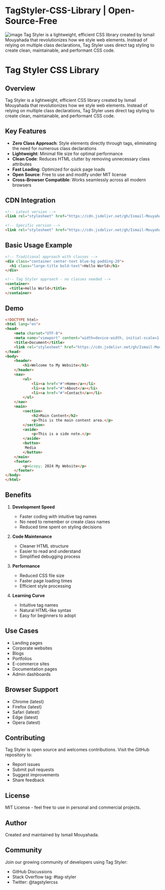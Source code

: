 # TagStyler-CSS-Library | Open-Source-Free

![image](https://github.com/user-attachments/assets/300c1f89-6f04-433a-8fd1-ab87e4080082)
Tag Styler is a lightweight, efficient CSS library created by Ismail Mouyahada that revolutionizes how we style web elements. Instead of relying on multiple class declarations, Tag Styler uses direct tag styling to create clean, maintainable, and performant CSS code.

# Tag Styler CSS Library

## Overview
Tag Styler is a lightweight, efficient CSS library created by Ismail Mouyahada that revolutionizes how we style web elements. Instead of relying on multiple class declarations, Tag Styler uses direct tag styling to create clean, maintainable, and performant CSS code.

## Key Features
- **Zero Class Approach**: Style elements directly through tags, eliminating the need for numerous class declarations
- **Lightweight**: Minimal file size for optimal performance
- **Clean Code**: Reduces HTML clutter by removing unnecessary class attributes
- **Fast Loading**: Optimized for quick page loads
- **Open Source**: Free to use and modify under MIT license
- **Cross-Browser Compatible**: Works seamlessly across all modern browsers

## CDN Integration
```html
<!-- Latest version -->
<link rel="stylesheet" href="https://cdn.jsdelivr.net/gh/Ismail-Mouyahada/TagStyler-CSS-Library@main/TagStyler.css">
 
<!-- Specific version -->
<link rel="stylesheet" href="https://cdn.jsdelivr.net/gh/Ismail-Mouyahada/TagStyler-CSS-Library@main/TagStyler.min.css">

```

## Basic Usage Example
```html
<!-- Traditional approach with classes -->
<div class="container center-text blue-bg padding-20">
  <h1 class="large-title bold-text">Hello World</h1>
</div>

<!-- Tag Styler approach - no classes needed -->
<container>
  <title>Hello World</title>
</container>
```

## Demo

```html
<!DOCTYPE html>
<html lang="en">
<head>
    <meta charset="UTF-8">
    <meta name="viewport" content="width=device-width, initial-scale=1.0">
    <title>Document</title>
    <link rel="stylesheet" href="https://cdn.jsdelivr.net/gh/Ismail-Mouyahada/TagStyler-CSS-Library@main/TagStyler.css">
</head>
<body>
    <header>
        <h1>Welcome to My Website</h1>
    </header>
    <nav>
        <ul>
            <li><a href="#">Home</a></li>
            <li><a href="#">About</a></li>
            <li><a href="#">Contact</a></li>
        </ul>
    </nav>
    <main>
        <section>
            <h2>Main Content</h2>
            <p>This is the main content area.</p>
        </section>
        <aside>
            <p>This is a side note.</p>
        </aside>
        <button>
         Media
        </button>
    </main>
    <footer>
        <p>&copy; 2024 My Website</p>
    </footer>
</body>
</html>
```

## Benefits

1. **Development Speed**
   - Faster coding with intuitive tag names
   - No need to remember or create class names
   - Reduced time spent on styling decisions

2. **Code Maintenance**
   - Cleaner HTML structure
   - Easier to read and understand
   - Simplified debugging process

3. **Performance**
   - Reduced CSS file size
   - Faster page loading times
   - Efficient style processing

4. **Learning Curve**
   - Intuitive tag names
   - Natural HTML-like syntax
   - Easy for beginners to adopt

## Use Cases
- Landing pages
- Corporate websites
- Blogs
- Portfolios
- E-commerce sites
- Documentation pages
- Admin dashboards

## Browser Support
- Chrome (latest)
- Firefox (latest)
- Safari (latest)
- Edge (latest)
- Opera (latest)

## Contributing
Tag Styler is open source and welcomes contributions. Visit the GitHub repository to:
- Report issues
- Submit pull requests
- Suggest improvements
- Share feedback

## License
MIT License - feel free to use in personal and commercial projects.

## Author
Created and maintained by Ismail Mouyahada.

## Community
Join our growing community of developers using Tag Styler:
- GitHub Discussions
- Stack Overflow tag: #tag-styler
- Twitter: @tagstylercss
